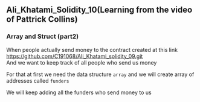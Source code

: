 ## Ali_Khatami_Solidity_10(Learning from the video of Pattrick Collins)

### Array and Struct (part2)

When people actually send money to the contract created at this link https://github.com/C191068/Ali_Khatami_solidity_09.git<br>
And we want to keep track of all people who send us money<br>

For that at first we need the data structure ```array```  and we will create array of addresses called ```funders``` <br>

We will keep adding all the funders who send money to us<br>

